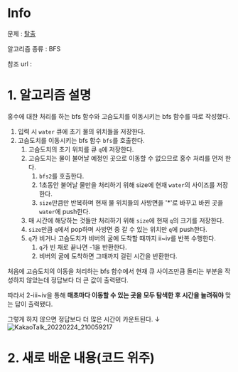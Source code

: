 # Info

문제 : [탈출](https://www.acmicpc.net/problem/3055)

알고리즘 종류 : BFS

참조 url : 


# 1. 알고리즘 설명
홍수에 대한 처리를 하는 bfs 함수와 고슴도치를 이동시키는 bfs 함수를 따로 작성했다.

1. 입력 시 `water` 큐에 초기 물의 위치들을 저장한다.
2. 고슴도치를 이동시키는 bfs 함수 `bfs`를 호출한다.
	1. 고슴도치의 초기 위치를 큐 `q`에 저장한다.
	2. 고슴도치는 물이 불어날 예정인 곳으로 이동할 수 없으므로 홍수 처리를 먼저 한다.
		1. `bfs2`를 호출한다.
		2. 1초동안 불어날 물만을 처리하기 위해 size에 현재 `water`의 사이즈를 저장한다.
		3. `size`만큼만 반복하며 현재 물 위치들의 사방면을 '*'로 바꾸고 바뀐 곳을 `water`에 push한다.
	3. 매 시간에 해당하는 것들만 처리하기 위해 `size`에 현재 `q`의 크기를 저장한다.
	4. `size`만큼 `q`에서 pop하며 사방면 중 갈 수 있는 위치만 `q`에 push한다.
	5. `q`가 비거나 고슴도치가 비버의 굴에 도착할 때까지 ii~iv를 반복 수행한다.
		1. `q`가 빈 채로 끝나면 -1을 반환한다.
		2. 비버의 굴에 도착하면 그때까지 걸린 시간을 반환한다.


처음에 고슴도치의 이동을 처리하는 bfs 함수에서 현재 큐 사이즈만큼 돌리는 부분을 작성하지 않았는데 정답보다 더 큰 값이 출력됐다.

따라서 2-iii~iv을 통해 **매초마다 이동할 수 있는 곳을 모두 탐색한 후 시간을 늘려줘야** 맞는 답이 출력됐다.

그렇게 하지 않으면 정답보다 더 많은 시간이 카운트된다. ↓
![KakaoTalk_20220224_210059217](https://user-images.githubusercontent.com/57346428/155844770-b11f4948-4c14-4187-88f5-cfaf3fe19e9f.jpg)



# 2. 새로 배운 내용(코드 위주)
